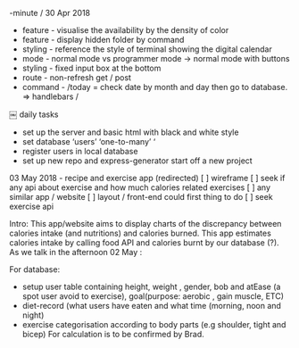 -minute
/
30 Apr 2018
- feature - visualise the availability by the density of color
- feature - display hidden folder by command 
- styling - reference the style of terminal showing the digital calendar
- mode - normal mode vs programmer mode -> normal mode with buttons
- styling - fixed input box at the bottom
- route - non-refresh get / post
- command - /today = check date by month and day then go to database. => handlebars
/

￼
daily tasks
- set up the server and basic html with black and white style 
- set database ‘users’  ‘one-to-many’ ‘
- register users in local database
- set up new repo and express-generator start off a new project 
</b>


03 May 2018 - recipe and exercise app (redirected)
[ ] wireframe
[ ] seek if any api about exercise and how much calories related exercises
[ ] any similar app / website
[ ] layout / front-end could first thing to do
[ ] seek exercise api

Intro: This app/website aims to display charts of the discrepancy between calories intake (and nutritions) and calories burned. This app estimates calories intake by calling food API and calories burnt by our database (?).
As we talk in the afternoon 02 May :

For database:
- setup user table containing height, weight , gender, bob and atEase (a spot user avoid to exercise), goal(purpose: aerobic , gain muscle, ETC)
- diet-record (what users have eaten and what time (morning, noon and night)
- exercise categorisation according to body parts (e.g shoulder, tight and bicep)
For calculation is to be confirmed by Brad.